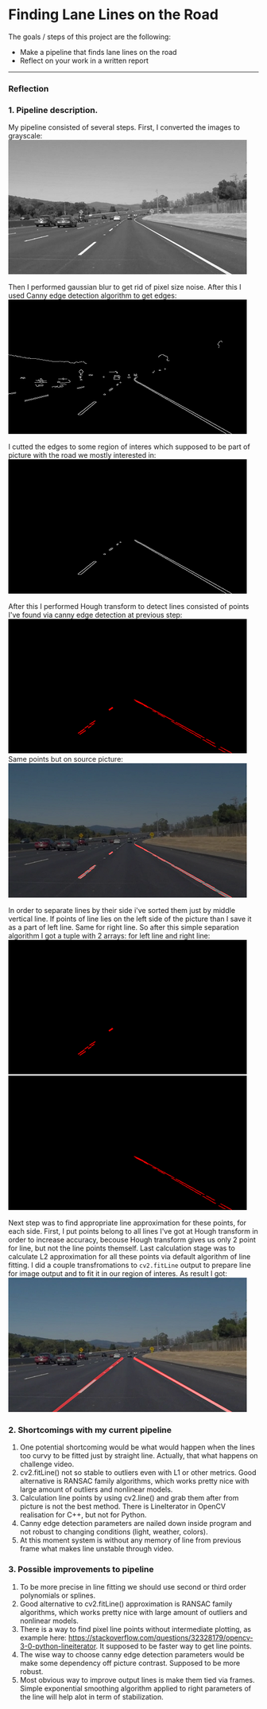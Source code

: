 # **Finding Lane Lines on the Road** 


The goals / steps of this project are the following:
* Make a pipeline that finds lane lines on the road
* Reflect on your work in a written report


[//]: # (Image References)

[image1]: ./examples/grayscale.jpg "Grayscale"

[image_gray]: ./report_images/gray.png "Grayscale"
[image_edges]: ./report_images/edges.png "Edges"
[image_hough]: ./report_images/combo_hough.png "Hough"
[image_hough2]: ./report_images/combo_hough2.png "Hough with image"
[image_left_side]: ./report_images/left_side.png "Left side points"
[image_right_side]: ./report_images/right_side.png "Right side points"
[image_masked_edges]: ./report_images/masked_edges.png "Masked edges"
[image_result]: ./report_images/result.png "Result"


---

### Reflection

### 1. Pipeline description.

My pipeline consisted of several steps. 
First, I converted the images to grayscale: 
![alt_text][image_gray]

Then I performed gaussian blur to get rid of pixel size noise.
After this I used Canny edge detection algorithm to get edges:
![alt_text][image_edges]

I cutted the edges to some region of interes which supposed to be part of picture with the road we mostly interested in:
![alt_text][image_masked_edges]

After this I performed Hough transform to detect lines consisted of points I've found via canny edge detection at previous step:
![alt_text][image_hough]
Same points but on source picture:
![alt_text][image_hough2]

In order to separate lines by their side i've sorted them just by middle vertical line. If points of line lies on the left side of the picture than I save it as a part of left line. Same for right line. So after this simple separation algorithm I got a tuple with 2 arrays: for left line and right line:
![alt_text][image_left_side]
![alt_text][image_right_side]

Next step was to find appropriate line approximation for these points, for each side. First, I put points belong to all lines I've got at Hough transform in order to increase accuracy, becouse Hough transform gives us only 2 point for line, but not the line points themself.
Last calculation stage was to calculate L2 approximation for all these points via default algorithm of line fitting. 
I did a couple transfromations to `cv2.fitLine` output to prepare line for image output and to fit it in our region of interes. As result I got:
![alt_text][image_result]


### 2. Shortcomings with my current pipeline


1. One potential shortcoming would be what would happen when the lines too curvy to be fitted just by straight line. Actually, that what happens on challenge video. 
2. cv2.fitLine() not so stable to outliers even with L1 or other metrics. Good alternative is RANSAC family algorithms, which works pretty nice with large amount of outliers and nonlinear models.
3. Calculation line points by using cv2.line() and grab them after from picture is not the best method. There is LineIterator in OpenCV realisation for C++, but not for Python. 
4. Canny edge detection parameters are nailed down inside program and not robust to changing conditions (light, weather, colors).
5. At this moment system is without any memory of line from previous frame what makes line unstable through video. 


### 3. Possible improvements to pipeline

1. To be more precise in line fitting we should use second or third order polynomials or splines.
2. Good alternative to cv2.fitLine() approximation is RANSAC family algorithms, which works pretty nice with large amount of outliers and nonlinear models.
3. There is a way to find pixel line points without intermediate plotting, as example here: https://stackoverflow.com/questions/32328179/opencv-3-0-python-lineiterator. It supposed to be faster way to get line points.
4. The wise way to choose canny edge detection parameters would be make some dependency off picture contrast. Supposed to be more robust.
5. Most obvious way to improve output lines is make them tied via frames. Simple exponential smoothing algorithm applied to right parameters of the line will help alot in term of stabilization.
